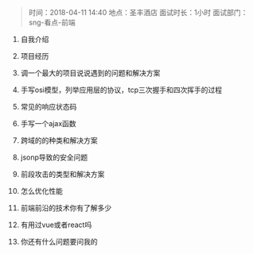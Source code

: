 > 时间：2018-04-11 14:40
地点：圣丰酒店
面试时长：1小时
面试部门：sng-看点-前端

1. 自我介绍

2. 项目经历

3. 调一个最大的项目说说遇到的问题和解决方案

4. 手写osi模型，列举应用层的协议，tcp三次握手和四次挥手的过程

5. 常见的响应状态码

6. 手写一个ajax函数

7. 跨域的的种类和解决方案

8. jsonp导致的安全问题

9. 前段攻击的类型和解决方案

10. 怎么优化性能

11. 前端前沿的技术你有了解多少

12. 有用过vue或者react吗

13. 你还有什么问题要问我的